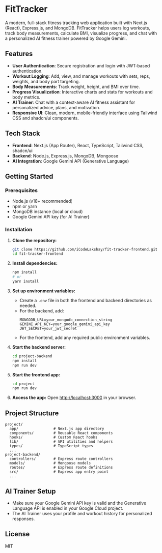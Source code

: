 # FitTracker

A modern, full-stack fitness tracking web application built with Next.js (React), Express.js, and MongoDB. FitTracker helps users log workouts, track body measurements, calculate BMI, visualize progress, and chat with a personalized AI fitness trainer powered by Google Gemini.

## Features

- **User Authentication**: Secure registration and login with JWT-based authentication.
- **Workout Logging**: Add, view, and manage workouts with sets, reps, weights, and body part targeting.
- **Body Measurements**: Track weight, height, and BMI over time.
- **Progress Visualization**: Interactive charts and stats for workouts and body metrics.
- **AI Trainer**: Chat with a context-aware AI fitness assistant for personalized advice, plans, and motivation.
- **Responsive UI**: Clean, modern, mobile-friendly interface using Tailwind CSS and shadcn/ui components.

## Tech Stack

- **Frontend**: Next.js (App Router), React, TypeScript, Tailwind CSS, shadcn/ui
- **Backend**: Node.js, Express.js, MongoDB, Mongoose
- **AI Integration**: Google Gemini API (Generative Language)

## Getting Started

### Prerequisites
- Node.js (v18+ recommended)
- npm or yarn
- MongoDB instance (local or cloud)
- Google Gemini API key (for AI Trainer)

### Installation

1. **Clone the repository:**
   ```sh
   git clone https://github.com/iCodeLakshay/fit-tracker-frontend.git
   cd fit-tracker-frontend
   ```

2. **Install dependencies:**
   ```sh
   npm install
   # or
   yarn install
   ```

3. **Set up environment variables:**
   - Create a `.env` file in both the frontend and backend directories as needed.
   - For the backend, add:
     ```env
     MONGODB_URL=your_mongodb_connection_string
     GEMINI_API_KEY=your_google_gemini_api_key
     JWT_SECRET=your_jwt_secret
     ```
   - For the frontend, add any required public environment variables.

4. **Start the backend server:**
   ```sh
   cd project-backend
   npm install
   npm run dev
   ```

5. **Start the frontend app:**
   ```sh
   cd project
   npm run dev
   ```

6. **Access the app:**
   Open [http://localhost:3000](http://localhost:3000) in your browser.

## Project Structure

```
project/
  app/                # Next.js app directory
  components/         # Reusable React components
  hooks/              # Custom React hooks
  lib/                # API utilities and helpers
  types/              # TypeScript types
  ...
project-backend/
  controllers/        # Express route controllers
  models/             # Mongoose models
  routes/             # Express route definitions
  src/                # Express app entry point
  ...
```

## AI Trainer Setup
- Make sure your Google Gemini API key is valid and the Generative Language API is enabled in your Google Cloud project.
- The AI Trainer uses your profile and workout history for personalized responses.

## License

MIT
